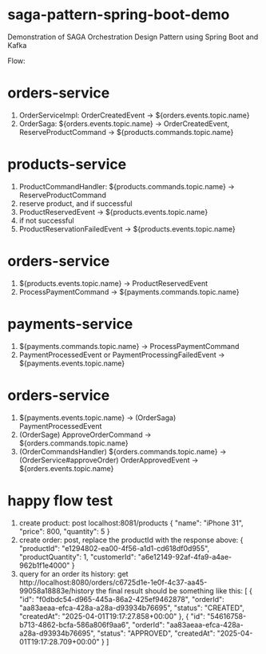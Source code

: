 # saga-pattern-spring-boot-demo

Demonstration of SAGA Orchestration Design Pattern using Spring Boot and Kafka

Flow:

# orders-service
1. OrderServiceImpl: OrderCreatedEvent -> ${orders.events.topic.name}
2. OrderSaga: ${orders.events.topic.name} -> OrderCreatedEvent, ReserveProductCommand -> ${products.commands.topic.name}
# products-service
1. ProductCommandHandler: ${products.commands.topic.name} -> ReserveProductCommand
2. reserve product, and if successful
3. ProductReservedEvent -> ${products.events.topic.name}
4. if not successful
5. ProductReservationFailedEvent -> ${products.events.topic.name}
# orders-service
1. ${products.events.topic.name} -> ProductReservedEvent
2. ProcessPaymentCommand -> ${payments.commands.topic.name}
# payments-service
1. ${payments.commands.topic.name} -> ProcessPaymentCommand
2. PaymentProcessedEvent or PaymentProcessingFailedEvent -> ${payments.events.topic.name}
# orders-service
1. ${payments.events.topic.name} -> (OrderSaga) PaymentProcessedEvent
2. (OrderSage) ApproveOrderCommand -> ${orders.commands.topic.name}
3. (OrderCommandsHandler) ${orders.commands.topic.name} -> (OrderService#approveOrder) OrderApprovedEvent -> ${orders.events.topic.name}

# happy flow test
1. create product: post localhost:8081/products
   {
   "name": "iPhone 31",
   "price": 800,
   "quantity": 5
   }
2. create order: post, replace the productId with the response above:
   {
   "productId": "e1294802-ea00-4f56-a1d1-cd618df0d955",
   "productQuantity": 1,
   "customerId": "a6e12149-92af-4fa9-a4ae-962b1f1e4000"
   }
3. query for an order its history: get http://localhost:8080/orders/c6725d1e-1e0f-4c37-aa45-99058a18883e/history the final result should be something like this:
   [
     {
       "id": "f0dbdc54-d965-445a-86a2-425ef9462878",
       "orderId": "aa83aeaa-efca-428a-a28a-d93934b76695",
       "status": "CREATED",
       "createdAt": "2025-04-01T19:17:27.858+00:00"
     },
     {
       "id": "54616758-b713-4862-bcfa-586a806f9aa6",
       "orderId": "aa83aeaa-efca-428a-a28a-d93934b76695",
       "status": "APPROVED",
       "createdAt": "2025-04-01T19:17:28.709+00:00"
     }
   ]
